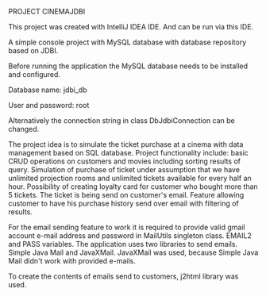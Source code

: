 PROJECT CINEMAJDBI

This project was created with IntelliJ IDEA IDE. And can be run via this IDE.

A simple console project with MySQL database with database repository based on JDBI.

Before running the application the MySQL database needs to be installed and configured.

Database name: jdbi_db

User and password: root

Alternatively the connection string in class DbJdbiConnection can be changed.

The project idea is to simulate the ticket purchase at a cinema with data management based on SQL database. Project functionality include: basic CRUD operations on customers and movies including sorting results of query. Simulation of purchase of ticket under assumption that we have unlimited projection rooms and unlimited tickets available for every half an hour. Possibility of creating loyalty card for customer who bought more than 5 tickets. The ticket is being send on customer's email. Feature allowing customer to have his purchase history send over email with filtering of results.

For the email sending feature to work it is required to provide valid gmail account e-mail address and password in MailUtils singleton class. EMAIL2 and PASS variables. The application uses two libraries to send emails. Simple Java Mail and JavaXMail. JavaXMail was used, because Simple Java Mail didn't work with provided e-mails.

To create the contents of emails send to customers, j2html library was used.
